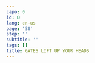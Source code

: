 ```yaml
---
capo: 0
id: 0
lang: en-us
page: '58'
step: ''
subtitle: ''
tags: []
title: GATES LIFT UP YOUR HEADS
---
```


